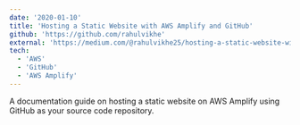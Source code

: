 ```yaml
---
date: '2020-01-10'
title: 'Hosting a Static Website with AWS Amplify and GitHub'
github: 'https://github.com/rahulvikhe'
external: 'https://medium.com/@rahulvikhe25/hosting-a-static-website-with-aws-amplify-and-github-dfb5a0e3ba6c'
tech:
  - 'AWS'
  - 'GitHub'
  - 'AWS Amplify'
---
```


A documentation guide on hosting a static website on AWS Amplify using GitHub as your source code repository.
